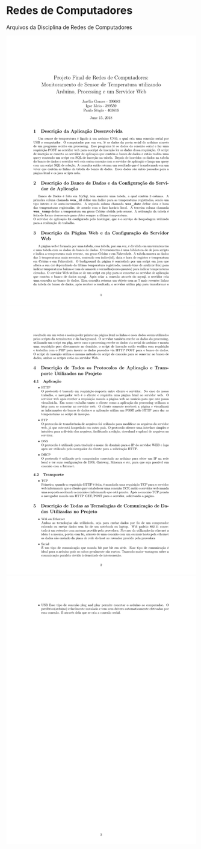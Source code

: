 # Redes de Computadores
Arquivos da Disciplina de Redes de Computadores

![alt text](https://github.com/jarelio/Redes-de-Computadores/blob/master/Projeto%20Final%20Redes-1.png)
![alt text](https://github.com/jarelio/Redes-de-Computadores/blob/master/Projeto%20Final%20Redes-2.png)
![alt text](https://github.com/jarelio/Redes-de-Computadores/blob/master/Projeto%20Final%20Redes-3.png)
